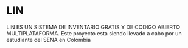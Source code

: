 # LIN

LIN ES UN SISTEMA DE INVENTARIO GRATIS Y DE CODIGO ABIERTO MULTIPLATAFORMA.
Este proyecto esta siendo llevado a cabo por un estudiante del SENA en Colombia
